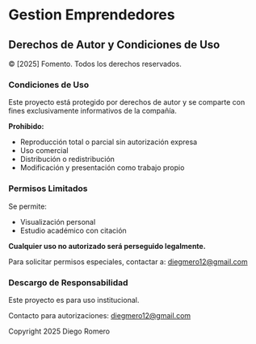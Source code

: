 # Gestion Emprendedores

## Derechos de Autor y Condiciones de Uso

© [2025] Fomento. Todos los derechos reservados.

### Condiciones de Uso

Este proyecto está protegido por derechos de autor y se comparte con fines exclusivamente informativos de la compañía. 

**Prohibido:**
- Reproducción total o parcial sin autorización expresa
- Uso comercial
- Distribución o redistribución
- Modificación y presentación como trabajo propio

### Permisos Limitados

Se permite:
- Visualización personal
- Estudio académico con citación

**Cualquier uso no autorizado será perseguido legalmente.**

Para solicitar permisos especiales, contactar a: diegmero12@gmail.com

### Descargo de Responsabilidad

Este proyecto es para uso institucional.


Contacto para autorizaciones: diegmero12@gmail.com

Copyright 2025 Diego Romero
